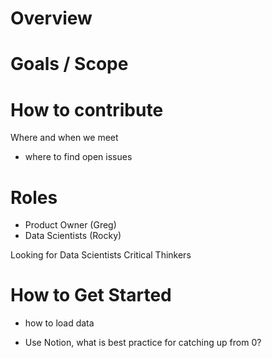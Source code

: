 # Overview


# Goals / Scope


# How to contribute
Where and when we meet
- where to find open issues


# Roles
- Product Owner (Greg)
- Data Scientists (Rocky)

Looking for Data Scientists
Critical Thinkers

# How to Get Started
- how to load data 

- Use Notion, what is best practice for catching up from 0?







